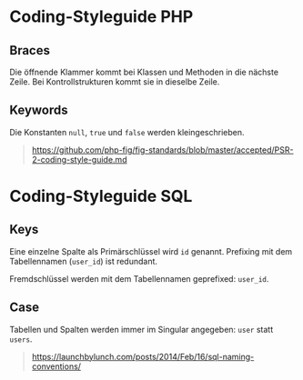 # Coding-Styleguide PHP

## Braces
Die öffnende Klammer kommt bei Klassen und Methoden in die nächste Zeile. Bei Kontrollstrukturen kommt sie in dieselbe Zeile.

## Keywords
Die Konstanten `null`, `true` und `false` werden kleingeschrieben.

> https://github.com/php-fig/fig-standards/blob/master/accepted/PSR-2-coding-style-guide.md

# Coding-Styleguide SQL

## Keys
Eine einzelne Spalte als Primärschlüssel wird `id` genannt. Prefixing mit dem Tabellennamen (`user_id`) ist redundant.

Fremdschlüssel werden mit dem Tabellennamen geprefixed: `user_id`.

## Case
Tabellen und Spalten werden immer im Singular angegeben: `user` statt `users`.

> https://launchbylunch.com/posts/2014/Feb/16/sql-naming-conventions/
